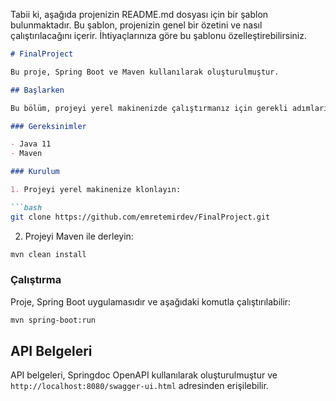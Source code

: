 Tabii ki, aşağıda projenizin README.md dosyası için bir şablon bulunmaktadır. Bu şablon, projenizin genel bir özetini ve nasıl çalıştırılacağını içerir. İhtiyaçlarınıza göre bu şablonu özelleştirebilirsiniz.

```markdown
# FinalProject

Bu proje, Spring Boot ve Maven kullanılarak oluşturulmuştur.

## Başlarken

Bu bölüm, projeyi yerel makinenizde çalıştırmanız için gerekli adımları içerir.

### Gereksinimler

- Java 11
- Maven

### Kurulum

1. Projeyi yerel makinenize klonlayın:

```bash
git clone https://github.com/emretemirdev/FinalProject.git
```

2. Projeyi Maven ile derleyin:

```bash
mvn clean install
```

### Çalıştırma

Proje, Spring Boot uygulamasıdır ve aşağıdaki komutla çalıştırılabilir:

```bash
mvn spring-boot:run
```

## API Belgeleri

API belgeleri, Springdoc OpenAPI kullanılarak oluşturulmuştur ve `http://localhost:8080/swagger-ui.html` adresinden erişilebilir.


